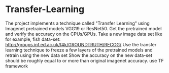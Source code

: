# Transfer-Learning
The project implements a technique called "Transfer Learning" using Imagenet pretrained models VGG19 or ResNet50.
Get the pretrained model and verify the accuracy on the CPUs/GPUs.
Take a new image data set like for example, fish data-set:
http://groups.inf.ed.ac.uk/f4k/GROUNDTRUTH/RECOG/
Use the transfer learning technique to freeze a few layers of the
pretrained models and retrain using the new data set
Show the accuracy on the new data-set should be roughly equal to or
more than original imagenet accuracy.
use TF framework
